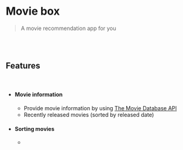 # Movie box

> A movie recommendation app for you

<br>

<br>

## Features

<br>

- #### Movie information

  - Provide movie information by using [The Movie Database API](https://developers.themoviedb.org/4/getting-started/authorization)
  - Recently released movies (sorted by released date)

- #### Sorting movies

  - 
